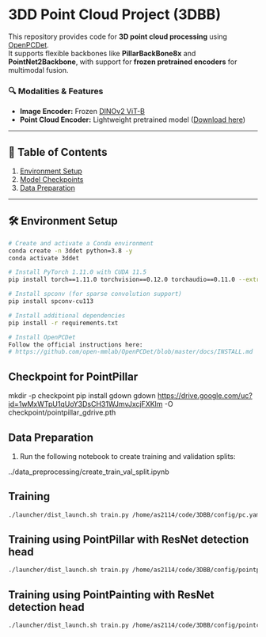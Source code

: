 # 3DD Point Cloud Project (3DBB)

This repository provides code for **3D point cloud processing** using [OpenPCDet](https://github.com/open-mmlab/OpenPCDet).  
It supports flexible backbones like **PillarBackBone8x** and **PointNet2Backbone**, with support for **frozen pretrained encoders** for multimodal fusion.

### 🔍 Modalities & Features
- **Image Encoder:** Frozen [DINOv2 ViT-B](https://arxiv.org/abs/2304.07193)  
- **Point Cloud Encoder:** Lightweight pretrained model ([Download here](https://drive.google.com/file/d/1wMxWTpU1qUoY3DsCH31WJmvJxcjFXKlm/view?usp=sharing))

---

## 📑 Table of Contents
1. [Environment Setup](#environment-setup) 
2. [Model Checkpoints](#model-checkpoints)  
3. [Data Preparation](#data-preparation)  

---

## 🛠️ Environment Setup

```bash
# Create and activate a Conda environment
conda create -n 3ddet python=3.8 -y
conda activate 3ddet

# Install PyTorch 1.11.0 with CUDA 11.5
pip install torch==1.11.0 torchvision==0.12.0 torchaudio==0.11.0 --extra-index-url https://download.pytorch.org/whl/cu115

# Install spconv (for sparse convolution support)
pip install spconv-cu113

# Install additional dependencies
pip install -r requirements.txt

# Install OpenPCDet
Follow the official instructions here:
# https://github.com/open-mmlab/OpenPCDet/blob/master/docs/INSTALL.md
```
## Checkpoint for PointPillar
mkdir -p checkpoint
pip install gdown
gdown https://drive.google.com/uc?id=1wMxWTpU1qUoY3DsCH31WJmvJxcjFXKlm -O checkpoint/pointpillar_gdrive.pth

## Data Preparation

1. Run the following notebook to create training and validation splits:

../data_preprocessing/create_train_val_split.ipynb

## Training

```bash
./launcher/dist_launch.sh train.py /home/as2114/code/3DBB/config/pc.yaml 1

```

## Training using PointPillar with ResNet detection head

```bash
./launcher/dist_launch.sh train.py /home/as2114/code/3DBB/config/pointpillar.yaml 1

```

## Training using PointPainting with ResNet detection head

```bash
./launcher/dist_launch.sh train.py /home/as2114/code/3DBB/config/pointcoloring.yaml 1

```


